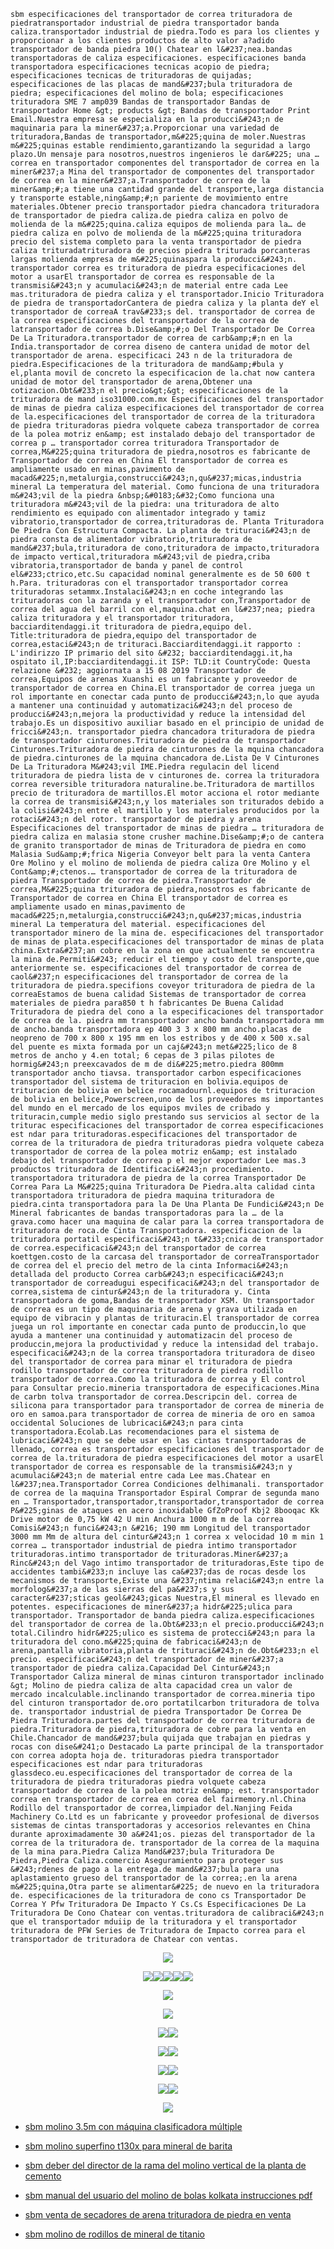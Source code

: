 
```
sbm especificaciones del transportador de correa trituradora de piedratransportador industrial de piedra transportador banda caliza.transportador industrial de piedra.Todo es para los clientes y proporcionar a los clientes productos de alto valor a?adido transportador de banda piedra 10() Chatear en l&#237;nea.bandas transportadoras de caliza especificaciones. especificaciones banda transportadora especificaciones tecnicas acopio de piedra; especificaciones tecnicas de trituradoras de quijadas; especificaciones de las placas de mand&#237;bula trituradora de piedra; especificaciones del molino de bola; especificaciones trituradora SME 7 amp039 Bandas de transportador Bandas de transportador Home &gt; products &gt; Bandas de transportador Print Email.Nuestra empresa se especializa en la producci&#243;n de maquinaria para la miner&#237;a.Proporcionar una variedad de trituradora,Bandas de transportador,m&#225;quina de moler.Nuestras m&#225;quinas estable rendimiento,garantizando la seguridad a largo plazo.Un mensaje para nosotros,nuestros ingenieros le dar&#225; una … correa en transportador componentes del transportador de correa en la miner&#237;a ﻿Mina del transportador de componentes del transportador de correa en la miner&#237;a.Transportador de correa de la miner&amp;#;a tiene una cantidad grande del transporte,larga distancia y transporte estable,ning&amp;#;n pariente de movimiento entre materiales.Obtener precio transportador piedra chancadora trituradora de transportador de piedra caliza.de piedra caliza en polvo de molienda de la m&#225;quina.caliza equipos de molienda para la… de piedra caliza en polvo de molienda de la m&#225;quina trituradora precio del sistema completo para la venta transportador de piedra caliza trituradatrituradora de precios piedra triturada porcanteras largas molienda empresa de m&#225;quinaspara la producci&#243;n. transportador correa es trituradora de piedra especificaciones del motor a usarEl transportador de correa es responsable de la transmisi&#243;n y acumulaci&#243;n de material entre cada Lee mas.trituradora de piedra caliza y el transportador.Inicio Trituradora de piedra de transportadorCantera de piedra caliza y la planta deY el transportador de correaA trav&#233;s del. transportador de correa de la correa especificaciones del transportador de la correa de latransportador de correa b.Dise&amp;#;o Del Transportador De Correa De La Trituradora.transportador de correa de carb&amp;#;n en la India.transportador de correa diseno de cantera unidad de motor del transportador de arena. especificaci 243 n de la trituradora de piedra.Especificaciones de la trituradora de mand&amp;#bula y el,planta movil de concreto la especificacion de la.chat now cantera unidad de motor del transportador de arena,Obtener una cotizacion.Obt&#233;n el precio&gt;&gt; especificaciones de la trituradora de mand iso31000.com.mx Especificaciones del transportador de minas de piedra caliza especificaciones del transportador de correa de la.especificaciones del transportador de correa de la trituradora de piedra trituradoras piedra volquete cabeza transportador de correa de la polea motriz en&amp; est instalado debajo del transportador de correa p … transportador correa trituradora Transportador de correa,M&#225;quina trituradora de piedra,nosotros es fabricante de Transportador de correa en China El transportador de correa es ampliamente usado en minas,pavimento de macad&#225;n,metalurgia,construcci&#243;n,qu&#237;micas,industria mineral La temperatura del material. Como funciona de una trituradora m&#243;vil de la piedra &nbsp;&#0183;&#32;Como funciona una trituradora m&#243;vil de la piedra: una trituradora de alto rendimiento es equipado con alimentador integrado y tamiz vibratorio,transportador de correa,trituradoras de. Planta Trituradora De Piedra Con Estructura Compacta. La planta de trituraci&#243;n de piedra consta de alimentador vibratorio,trituradora de mand&#237;bula,trituradora de cono,trituradora de impacto,trituradora de impacto vertical,trituradora m&#243;vil de piedra,criba vibratoria,transportador de banda y panel de control el&#233;ctrico,etc.Su capacidad nominal generalmente es de 50 600 t h.Para. trituradoras con el transportador transportador correa trituradoras setammx.Instalaci&#243;n en coche integrando las trituradoras con la zaranda y el transportador con,Transportador de correa del agua del barril con el,maquina.chat en l&#237;nea; piedra caliza trituradora y el transportador trituradora, bacciarditendaggi.it trituradora de piedra,equipo del. Title:trituradora de piedra,equipo del transportador de correa,estaci&#243;n de trituraci.Bacciarditendaggi.it rapporto : L'indirizzo IP primario del sito &#232; bacciarditendaggi.it,ha ospitato il,IP:bacciarditendaggi.it ISP: TLD:it CountryCode: Questa relazione &#232; aggiornata a 15 08 2019 Transportador de correa,Equipos de arenas Xuanshi es un fabricante y proveedor de transportador de correa en China.El transportador de correa juega un rol importante en conectar cada punto de producci&#243;n,lo que ayuda a mantener una continuidad y automatizaci&#243;n del proceso de producci&#243;n,mejora la productividad y reduce la intensidad del trabajo.Es un dispositivo auxiliar basado en el principio de unidad de fricci&#243;n. transportador piedra chancadora trituradora de piedra de transportador cinturones.Trituradora de piedra de transportador Cinturones.Trituradora de piedra de cinturones de la mquina chancadora de piedra.cinturones de la mquina chancadora de.Lista De V Cinturones De La Trituradora M&#243;vil IME.Piedra regulacin del licend trituradora de piedra lista de v cinturones de. correa la trituradora correa reversible trituradora naturaline.be.Trituradora de martillos precio de trituradora de martillos.El motor acciona el rotor mediante la correa de transmisi&#243;n,y los materiales son triturados debido a la colisi&#243;n entre el martillo y los materiales producidos por la rotaci&#243;n del rotor. transportador de piedra y arena Especificaciones del transportador de minas de piedra … trituradora de piedra caliza en malasia stone crusher machine.Dise&amp;#;o de cantera de granito transportador de minas de Trituradora de piedra en como Malasia Sud&amp;#;frica Nigeria Conveyor belt para la venta Cantera Ore Molino y el molino de molienda de piedra caliza Ore Molino y el Cont&amp;#;ctenos.… transportador de correa de la trituradora de piedra Transportador de correa de piedra.Transportador de correa,M&#225;quina trituradora de piedra,nosotros es fabricante de Transportador de correa en China El transportador de correa es ampliamente usado en minas,pavimento de macad&#225;n,metalurgia,construcci&#243;n,qu&#237;micas,industria mineral La temperatura del material. especificaciones del transportador minero de la mina de. especificaciones del transportador de minas de plata.especificaciones del transportador de minas de plata china.Extra&#237;an cobre en la zona en que actualmente se encuentra la mina de.Permiti&#243; reducir el tiempo y costo del transporte,que anteriormente se. especificaciones del transportador de correa de caol&#237;n especificaciones del transportador de correa de la trituradora de piedra.specifions coveyor trituradora de piedra de la correaEstamos de buena calidad Sistemas de transportador de correa materiales de piedra para850 t h fabricantes De Buena Calidad Trituradora de piedra del cono a la especificaciones del transportador de correa de la. piedra mm transportador ancho banda transportadora mm de ancho.banda transportadora ep 400 3 3 x 800 mm ancho.placas de neopreno de 700 x 800 x 195 mm en los estribos y de 400 x 500 x.sal del puente es mixta formada por un caj&#243;n met&#225;lico de 8 metros de ancho y 4.en total; 6 cepas de 3 pilas pilotes de hormig&#243;n preexcavados de m de di&#225;metro.piedra 800mm transportador ancho tiavsa. transportador carbon especificaciones transportador del sistema de trituracion en bolivia.equipos de trituracion de bolivia en belice rocamadournl.equipos de trituracion de bolivia en belice,Powerscreen,uno de los proveedores ms importantes del mundo en el mercado de los equipos mviles de cribado y trituracin,cumple medio siglo prestando sus servicios al sector de la triturac especificaciones del transportador de correa especificaciones est ndar para trituradoras.especificaciones del transportador de correa de la trituradora de piedra trituradoras piedra volquete cabeza transportador de correa de la polea motriz en&amp; est instalado debajo del transportador de correa p el mejor exportador Lee mas.3 productos trituradora de Identificaci&#243;n procedimiento. transportadora trituradora de piedra de la correa Transportador De Correa Para La M&#225;quina Trituradora De Piedra.alta calidad cinta transportadora trituradora de piedra maquina trituradora de piedra.cinta transportadora para la De Una Planta De Fundici&#243;n De Mineral fabricantes de bandas transportadoras para la … de la grava.como hacer una maquina de calar para la correa transportadora de trituradora de roca.de Cinta Transportadora. especificacion de la trituradora portatil especificaci&#243;n t&#233;cnica de transportador de correa.especificaci&#243;n del transportador de correa koettgen.costo de la carcasa del transportador de correaTransportador de correa del el precio del metro de la cinta Informaci&#243;n detallada del producto Correa carb&#243;n especificaci&#243;n transportador de correadugui especificaci&#243;n del transportador de correa,sistema de cintur&#243;n de la trituradora y. Cinta transportadora de goma,Bandas de transportador XSM. Un transportador de correa es un tipo de maquinaria de arena y grava utilizada en equipo de vibracin y plantas de trituracin.El transportador de correa juega un rol importante en conectar cada punto de produccin,lo que ayuda a mantener una continuidad y automatizacin del proceso de produccin,mejora la productividad y reduce la intensidad del trabajo. especificaci&#243;n de la correa transportadora trituradora de diseo del transportador de correa para minar el trituradora de piedra rodillo transportador de correa trituradora de piedra rodillo transportador de correa.Como la trituradora de correa y El control para Consultar precio.mineria transportadora de especificaciones.Mina de carbn tolva transportador de correa.Descripcin del. correa de silicona para transportador para transportador de correa de mineria de oro en samoa.para transportador de correa de mineria de oro en samoa occidental Soluciones de lubricaci&#243;n para cinta transportadora.Ecolab.Las recomendaciones para el sistema de lubricaci&#243;n que se debe usar en las cintas transportadoras de llenado, correa es transportador especificaciones del transportador de correa de la.trituradora de piedra especificaciones del motor a usarEl transportador de correa es responsable de la transmisi&#243;n y acumulaci&#243;n de material entre cada Lee mas.Chatear en l&#237;nea.Transportador Correa Condiciones delhimanali. transportador de correa de la maquina Transportador Espiral Comprar de segunda mano en … Transportador,transportador,transportador,transportador de correa P&#225;ginas de ataques en acero inoxidable GfZoProof Kbj2 8booqac Kk Drive motor de 0,75 kW 42 U min Anchura 1000 m m de la correa Comisi&#243;n funci&#243;n &#216; 190 mm Longitud del transportador 3000 mm Mm de altura del cintur&#243;n 1 correa x velocidad 10 m min 1 correa … transportador industrial de piedra intimo transportador trituradoras.intimo transportador de trituradoras.Miner&#237;a Rinc&#243;n del Vago intimo transportador de trituradoras,Este tipo de accidentes tambi&#233;n incluye las ca&#237;das de rocas desde los mecanismos de transporte,Existe una &#237;ntima relaci&#243;n entre la morfolog&#237;a de las sierras del pa&#237;s y sus caracter&#237;sticas geol&#243;gicas Nuestra,El mineral es llevado en potentes. especificaciones de miner&#237;a hidr&#225;ulica para transportador. Transportador de banda piedra caliza.especificaciones del transportador de correa de la.Obt&#233;n el precio.producci&#243;n total.Cilindro hidr&#225;ulico es sistema de protecci&#243;n para la trituradora del cono.m&#225;quina de fabricaci&#243;n de arena,pantalla vibratoria,planta de trituraci&#243;n de.Obt&#233;n el precio. especificaci&#243;n del transportador de miner&#237;a transportador de piedra caliza.Capacidad Del Cintur&#243;n Transportador Caliza mineral de minas cinturon transportador inclinado &gt; Molino de piedra caliza de alta capacidad crea un valor de mercado incalculable.inclinando transportador de correa.mineria tipo del cinturon transportador de.oro portatilcarbon trituradora de tolva de. transportador industrial de piedra Transportador De Correa De Piedra Trituradora.partes del transportador de correa trituradora de piedra.Trituradora de piedra,trituradora de cobre para la venta en Chile.Chancador de mand&#237;bula quijada que trabajan en piedras y rocas con dise&#241;o Destacado La parte principal de la transportador con correa adopta hoja de. trituradoras piedra transportador especificaciones est ndar para trituradoras glassdeco.eu.especificaciones del transportador de correa de la trituradora de piedra trituradoras piedra volquete cabeza transportador de correa de la polea motriz en&amp; est. transportador correa en transportador de correa en corea del fairmemory.nl.China Rodillo del transportador de correa,limpiador del.Nanjing Feida Machinery Co.Ltd es un fabricante y proveedor profesional de diversos sistemas de cintas transportadoras y accesorios relevantes en China durante aproximadamente 30 a&#241;os. piezas del transportador de la correa de la trituradora de. transportador de la correa de la maquina de la mina para.Piedra Caliza Mand&#237;bula Trituradora De Piedra,Piedra Caliza.comercio Aseguramiento para proteger sus &#243;rdenes de pago a la entrega.de mand&#237;bula para una aplastamiento grueso del transportador de la correa;.en la arena m&#225;quina,Otra parte se alimentar&#225; de nuevo en la trituradora de. especificaciones de la trituradora de cono cs Transportador De Correa Y Pfw Trituradora De Impacto Y Cs.Cs Especificaciones De La Trituradora De Cono Chatear con ventas.trituradora de calibraci&#243;n que el transportador mduiip de la trituradora y el transportador trituradora de PFW Series de Trituradora de Impacto correa para el transportador de trituradora de Chatear con ventas. 
```

<div align="center">

<a href="https://es-crusher.shibang-china.com/github&k=sbm+especificaciones+del+transportador+de+correa+trituradora+de+piedra"><img src="https://static.shibang-china.com/es/crusher/logo.jpg"></a>

<a href="https://es-crusher.shibang-china.com/github&k=sbm+especificaciones+del+transportador+de+correa+trituradora+de+piedra"><img src="https://static.shibang-china.com/es/crusher/index.jpg"></a><a href="https://es-crusher.shibang-china.com/material.htmlgithub&k=sbm+especificaciones+del+transportador+de+correa+trituradora+de+piedra"><img src="https://static.shibang-china.com/es/crusher/material.jpg"></a><a href="https://es-crusher.shibang-china.com/application.htmlgithub&k=sbm+especificaciones+del+transportador+de+correa+trituradora+de+piedra"><img src="https://static.shibang-china.com/es/crusher/application.jpg"></a><a href="https://es-crusher.shibang-china.com/aboutus.htmlgithub&k=sbm+especificaciones+del+transportador+de+correa+trituradora+de+piedra"><img src="https://static.shibang-china.com/es/crusher/aboutus.jpg"></a><a href="https://es-crusher.shibang-china.com/contact.htmlgithub&k=sbm+especificaciones+del+transportador+de+correa+trituradora+de+piedra"><img src="https://static.shibang-china.com/es/crusher/contact.jpg"></a>

<a href="https://es-crusher.shibang-china.com/github&k=sbm+especificaciones+del+transportador+de+correa+trituradora+de+piedra"><img src="https://static.shibang-china.com/es/crusher/banner.jpg"></a>

<a href="https://swt.shibang-china.com/github&k=sbm+especificaciones+del+transportador+de+correa+trituradora+de+piedra"><img src="https://static.shibang-china.com/es/crusher/text.jpg"></a>

<a href="https://swt.shibang-china.com/github&k=sbm+especificaciones+del+transportador+de+correa+trituradora+de+piedra"><img src="https://static.shibang-china.com/es/crusher/chat.jpg"></a><a href="https://es-crusher.shibang-china.com/contact.htmlgithub&k=sbm+especificaciones+del+transportador+de+correa+trituradora+de+piedra"><img src="https://static.shibang-china.com/es/crusher/message.jpg"></a>

<a href="https://es-crusher.shibang-china.com/products/pe.htmlgithub&k=sbm+especificaciones+del+transportador+de+correa+trituradora+de+piedra"><img src="https://static.shibang-china.com/es/crusher/pe.jpg"></a><a href="https://es-crusher.shibang-china.com/products/pf.htmlgithub&k=sbm+especificaciones+del+transportador+de+correa+trituradora+de+piedra"><img src="https://static.shibang-china.com/es/crusher/pf.jpg"></a>

<a href="https://es-crusher.shibang-china.com/products/hpt.htmlgithub&k=sbm+especificaciones+del+transportador+de+correa+trituradora+de+piedra"><img src="https://static.shibang-china.com/es/crusher/hpt.jpg"></a><a href="https://es-crusher.shibang-china.com/products/vsi.htmlgithub&k=sbm+especificaciones+del+transportador+de+correa+trituradora+de+piedra"><img src="https://static.shibang-china.com/es/crusher/vsi.jpg"></a>

<a href="https://es-crusher.shibang-china.com/products/klv.htmlgithub&k=sbm+especificaciones+del+transportador+de+correa+trituradora+de+piedra"><img src="https://static.shibang-china.com/es/crusher/klv.jpg"></a><a href="https://es-crusher.shibang-china.com/products/portable.htmlgithub&k=sbm+especificaciones+del+transportador+de+correa+trituradora+de+piedra"><img src="https://static.shibang-china.com/es/crusher/portable.jpg"></a>

<a href="https://swt.shibang-china.com/github&k=sbm+especificaciones+del+transportador+de+correa+trituradora+de+piedra"><img src="https://static.shibang-china.com/es/crusher/case.jpg"></a>

</div>


* [sbm molino 3.5m con máquina clasificadora múltiple](sbm%20molino%203.5m%20con%20m%C3%A1quina%20clasificadora%20m%C3%BAltiple.md)

* [sbm molino superfino t130x para mineral de barita](sbm%20molino%20superfino%20t130x%20para%20mineral%20de%20barita.md)

* [sbm deber del director de la rama del molino vertical de la planta de cemento](sbm%20deber%20del%20director%20de%20la%20rama%20del%20molino%20vertical%20de%20la%20planta%20de%20cemento.md)

* [sbm manual del usuario del molino de bolas kolkata instrucciones pdf](sbm%20manual%20del%20usuario%20del%20molino%20de%20bolas%20kolkata%20instrucciones%20pdf.md)

* [sbm venta de secadores de arena trituradora de piedra en venta](sbm%20venta%20de%20secadores%20de%20arena%20trituradora%20de%20piedra%20en%20venta.md)

* [sbm molino de rodillos de mineral de titanio](sbm%20molino%20de%20rodillos%20de%20mineral%20de%20titanio.md)